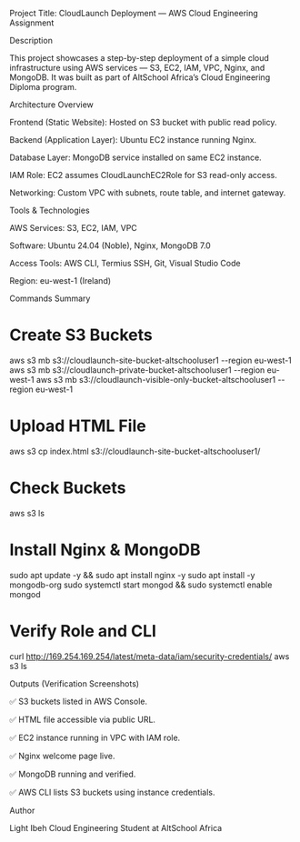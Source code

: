 Project Title: CloudLaunch Deployment — AWS Cloud Engineering Assignment

Description

This project showcases a step-by-step deployment of a simple cloud infrastructure using AWS services — S3, EC2, IAM, VPC, Nginx, and MongoDB. It was built as part of AltSchool Africa’s Cloud Engineering Diploma program.



Architecture Overview

Frontend (Static Website): Hosted on S3 bucket with public read policy.

Backend (Application Layer): Ubuntu EC2 instance running Nginx.

Database Layer: MongoDB service installed on same EC2 instance.

IAM Role: EC2 assumes CloudLaunchEC2Role for S3 read-only access.

Networking: Custom VPC with subnets, route table, and internet gateway.




Tools & Technologies

AWS Services: S3, EC2, IAM, VPC

Software: Ubuntu 24.04 (Noble), Nginx, MongoDB 7.0

Access Tools: AWS CLI, Termius SSH, Git, Visual Studio Code

Region: eu-west-1 (Ireland)




Commands Summary

# Create S3 Buckets
aws s3 mb s3://cloudlaunch-site-bucket-altschooluser1 --region eu-west-1
aws s3 mb s3://cloudlaunch-private-bucket-altschooluser1 --region eu-west-1
aws s3 mb s3://cloudlaunch-visible-only-bucket-altschooluser1 --region eu-west-1

# Upload HTML File
aws s3 cp index.html s3://cloudlaunch-site-bucket-altschooluser1/

# Check Buckets
aws s3 ls

# Install Nginx & MongoDB
sudo apt update -y && sudo apt install nginx -y
sudo apt install -y mongodb-org
sudo systemctl start mongod && sudo systemctl enable mongod

# Verify Role and CLI
curl http://169.254.169.254/latest/meta-data/iam/security-credentials/
aws s3 ls

Outputs (Verification Screenshots)

✅ S3 buckets listed in AWS Console.

✅ HTML file accessible via public URL.

✅ EC2 instance running in VPC with IAM role.

✅ Nginx welcome page live.

✅ MongoDB running and verified.

✅ AWS CLI lists S3 buckets using instance credentials.



Author

Light Ibeh
Cloud Engineering Student at AltSchool Africa
